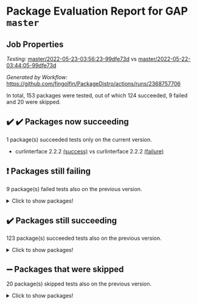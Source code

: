 # Package Evaluation Report for GAP `master`

## Job Properties

*Testing:* [master/2022-05-23-03:56:23-99dfe73d](https://github.com/fingolfin/PackageDistro/blob/data/reports/master/2022-05-23-03:56:23-99dfe73d) vs [master/2022-05-22-03:44:05-99dfe73d](https://github.com/fingolfin/PackageDistro/blob/data/reports/master/2022-05-22-03:44:05-99dfe73d)

*Generated by Workflow:* https://github.com/fingolfin/PackageDistro/actions/runs/2368757706

In total, 153 packages were tested, out of which 124 succeeded, 9 failed and 20 were skipped.

## :heavy_check_mark: :heavy_check_mark: Packages now succeeding

1 package(s) succeeded tests only on the current version.
- curlinterface 2.2.2 [(success)](https://github.com/fingolfin/PackageDistro/runs/6548572544?check_suite_focus=true) vs curlinterface 2.2.2 [(failure)](https://github.com/fingolfin/PackageDistro/runs/6541083588?check_suite_focus=true)

## :exclamation: Packages still failing

9 package(s) failed tests also on the previous version.
<details><summary>Click to show packages!</summary>

- fining 1.4.1 [(failure)](https://github.com/fingolfin/PackageDistro/runs/6548573005?check_suite_focus=true)
- francy 1.2.4 [(failure)](https://github.com/fingolfin/PackageDistro/runs/6548573258?check_suite_focus=true)
- hap 1.39 [(failure)](https://github.com/fingolfin/PackageDistro/runs/6548573764?check_suite_focus=true)
- normalizinterface 1.3.2 [(failure)](https://github.com/fingolfin/PackageDistro/runs/6548575839?check_suite_focus=true)
- packagemanager 1.2 [(failure)](https://github.com/fingolfin/PackageDistro/runs/6548576187?check_suite_focus=true)
- rcwa 4.6.4 [(failure)](https://github.com/fingolfin/PackageDistro/runs/6548576780?check_suite_focus=true)
- recog 1.3.2 [(failure)](https://github.com/fingolfin/PackageDistro/runs/6548576866?check_suite_focus=true)
- semigroups 4.0.0 [(failure)](https://github.com/fingolfin/PackageDistro/runs/6548577067?check_suite_focus=true)
- ugaly 4.0.2 [(failure)](https://github.com/fingolfin/PackageDistro/runs/6548577713?check_suite_focus=true)
</details>

## :heavy_check_mark: Packages still succeeding

123 package(s) succeeded tests also on the previous version.
<details><summary>Click to show packages!</summary>

- ace 5.4 [(success)](https://github.com/fingolfin/PackageDistro/runs/6548571431?check_suite_focus=true)
- aclib 1.3.2 [(success)](https://github.com/fingolfin/PackageDistro/runs/6548571487?check_suite_focus=true)
- agt 0.2 [(success)](https://github.com/fingolfin/PackageDistro/runs/6548571539?check_suite_focus=true)
- alnuth 3.2.1 [(success)](https://github.com/fingolfin/PackageDistro/runs/6548571593?check_suite_focus=true)
- anupq 3.2.6 [(success)](https://github.com/fingolfin/PackageDistro/runs/6548571636?check_suite_focus=true)
- atlasrep 2.1.2 [(success)](https://github.com/fingolfin/PackageDistro/runs/6548571713?check_suite_focus=true)
- autodoc 2022.03.10 [(success)](https://github.com/fingolfin/PackageDistro/runs/6548571785?check_suite_focus=true)
- automata 1.15 [(success)](https://github.com/fingolfin/PackageDistro/runs/6548571879?check_suite_focus=true)
- automgrp 1.3.2 [(success)](https://github.com/fingolfin/PackageDistro/runs/6548571917?check_suite_focus=true)
- autpgrp 1.10.2 [(success)](https://github.com/fingolfin/PackageDistro/runs/6548571968?check_suite_focus=true)
- cap 2022.05-05 [(success)](https://github.com/fingolfin/PackageDistro/runs/6548572003?check_suite_focus=true)
- caratinterface 2.3.3 [(success)](https://github.com/fingolfin/PackageDistro/runs/6548572036?check_suite_focus=true)
- cddinterface 2020.06.24 [(success)](https://github.com/fingolfin/PackageDistro/runs/6548572066?check_suite_focus=true)
- circle 1.6.5 [(success)](https://github.com/fingolfin/PackageDistro/runs/6548572106?check_suite_focus=true)
- classicpres 1.22 [(success)](https://github.com/fingolfin/PackageDistro/runs/6548572135?check_suite_focus=true)
- cohomolo 1.6.10 [(success)](https://github.com/fingolfin/PackageDistro/runs/6548572171?check_suite_focus=true)
- congruence 1.2.4 [(success)](https://github.com/fingolfin/PackageDistro/runs/6548572210?check_suite_focus=true)
- corelg 1.56 [(success)](https://github.com/fingolfin/PackageDistro/runs/6548572255?check_suite_focus=true)
- crime 1.6 [(success)](https://github.com/fingolfin/PackageDistro/runs/6548572288?check_suite_focus=true)
- crisp 1.4.5 [(success)](https://github.com/fingolfin/PackageDistro/runs/6548572323?check_suite_focus=true)
- crypting 0.10 [(success)](https://github.com/fingolfin/PackageDistro/runs/6548572352?check_suite_focus=true)
- cryst 4.1.24 [(success)](https://github.com/fingolfin/PackageDistro/runs/6548572378?check_suite_focus=true)
- crystcat 1.1.9 [(success)](https://github.com/fingolfin/PackageDistro/runs/6548572431?check_suite_focus=true)
- ctbllib 1.3.4 [(success)](https://github.com/fingolfin/PackageDistro/runs/6548572475?check_suite_focus=true)
- cubefree 1.19 [(success)](https://github.com/fingolfin/PackageDistro/runs/6548572503?check_suite_focus=true)
- cvec 2.7.5 [(success)](https://github.com/fingolfin/PackageDistro/runs/6548572581?check_suite_focus=true)
- datastructures 0.2.7 [(success)](https://github.com/fingolfin/PackageDistro/runs/6548572617?check_suite_focus=true)
- deepthought 1.0.5 [(success)](https://github.com/fingolfin/PackageDistro/runs/6548572667?check_suite_focus=true)
- design 1.7 [(success)](https://github.com/fingolfin/PackageDistro/runs/6548572694?check_suite_focus=true)
- difsets 2.3.1 [(success)](https://github.com/fingolfin/PackageDistro/runs/6548572723?check_suite_focus=true)
- digraphs 1.5.2 [(success)](https://github.com/fingolfin/PackageDistro/runs/6548572752?check_suite_focus=true)
- edim 1.3.5 [(success)](https://github.com/fingolfin/PackageDistro/runs/6548572800?check_suite_focus=true)
- example 4.3.1 [(success)](https://github.com/fingolfin/PackageDistro/runs/6548572826?check_suite_focus=true)
- factint 1.6.3 [(success)](https://github.com/fingolfin/PackageDistro/runs/6548572892?check_suite_focus=true)
- ferret 1.0.7 [(success)](https://github.com/fingolfin/PackageDistro/runs/6548572930?check_suite_focus=true)
- fga 1.4.0 [(success)](https://github.com/fingolfin/PackageDistro/runs/6548572973?check_suite_focus=true)
- float 1.0.3 [(success)](https://github.com/fingolfin/PackageDistro/runs/6548573043?check_suite_focus=true)
- format 1.4.3 [(success)](https://github.com/fingolfin/PackageDistro/runs/6548573103?check_suite_focus=true)
- forms 1.2.7 [(success)](https://github.com/fingolfin/PackageDistro/runs/6548573152?check_suite_focus=true)
- fplsa 1.2.5 [(success)](https://github.com/fingolfin/PackageDistro/runs/6548573185?check_suite_focus=true)
- fr 2.4.8 [(success)](https://github.com/fingolfin/PackageDistro/runs/6548573219?check_suite_focus=true)
- fwtree 1.3 [(success)](https://github.com/fingolfin/PackageDistro/runs/6548573297?check_suite_focus=true)
- gbnp 1.0.5 [(success)](https://github.com/fingolfin/PackageDistro/runs/6548573344?check_suite_focus=true)
- generalizedmorphismsforcap 2022.05-01 [(success)](https://github.com/fingolfin/PackageDistro/runs/6548573383?check_suite_focus=true)
- genss 1.6.6 [(success)](https://github.com/fingolfin/PackageDistro/runs/6548573409?check_suite_focus=true)
- gradedringforhomalg 2022.03-01 [(success)](https://github.com/fingolfin/PackageDistro/runs/6548573446?check_suite_focus=true)
- grape 4.8.5 [(success)](https://github.com/fingolfin/PackageDistro/runs/6548573535?check_suite_focus=true)
- groupoids 1.69 [(success)](https://github.com/fingolfin/PackageDistro/runs/6548573576?check_suite_focus=true)
- grpconst 2.6.2 [(success)](https://github.com/fingolfin/PackageDistro/runs/6548573611?check_suite_focus=true)
- guarana 0.96.3 [(success)](https://github.com/fingolfin/PackageDistro/runs/6548573685?check_suite_focus=true)
- guava 3.16 [(success)](https://github.com/fingolfin/PackageDistro/runs/6548573731?check_suite_focus=true)
- hapcryst 0.1.14 [(success)](https://github.com/fingolfin/PackageDistro/runs/6548573801?check_suite_focus=true)
- hecke 1.5.3 [(success)](https://github.com/fingolfin/PackageDistro/runs/6548573853?check_suite_focus=true)
- help 3.5 [(success)](https://github.com/fingolfin/PackageDistro/runs/6548573888?check_suite_focus=true)
- idrel 2.43 [(success)](https://github.com/fingolfin/PackageDistro/runs/6548573937?check_suite_focus=true)
- images 1.3.1 [(success)](https://github.com/fingolfin/PackageDistro/runs/6548574014?check_suite_focus=true)
- intpic 0.2.4 [(success)](https://github.com/fingolfin/PackageDistro/runs/6548574107?check_suite_focus=true)
- io 4.7.2 [(success)](https://github.com/fingolfin/PackageDistro/runs/6548574298?check_suite_focus=true)
- irredsol 1.4.3 [(success)](https://github.com/fingolfin/PackageDistro/runs/6548574424?check_suite_focus=true)
- json 2.1.0 [(success)](https://github.com/fingolfin/PackageDistro/runs/6548574532?check_suite_focus=true)
- jupyterkernel 1.4.1 [(success)](https://github.com/fingolfin/PackageDistro/runs/6548574641?check_suite_focus=true)
- jupyterviz 1.5.1 [(success)](https://github.com/fingolfin/PackageDistro/runs/6548574732?check_suite_focus=true)
- kan 1.34 [(success)](https://github.com/fingolfin/PackageDistro/runs/6548574810?check_suite_focus=true)
- kbmag 1.5.9 [(success)](https://github.com/fingolfin/PackageDistro/runs/6548574864?check_suite_focus=true)
- laguna 3.9.5 [(success)](https://github.com/fingolfin/PackageDistro/runs/6548574923?check_suite_focus=true)
- liealgdb 2.2.1 [(success)](https://github.com/fingolfin/PackageDistro/runs/6548574967?check_suite_focus=true)
- liepring 2.6 [(success)](https://github.com/fingolfin/PackageDistro/runs/6548575013?check_suite_focus=true)
- liering 2.4.2 [(success)](https://github.com/fingolfin/PackageDistro/runs/6548575050?check_suite_focus=true)
- linearalgebraforcap 2022.05-03 [(success)](https://github.com/fingolfin/PackageDistro/runs/6548575098?check_suite_focus=true)
- loops 3.4.1 [(success)](https://github.com/fingolfin/PackageDistro/runs/6548575138?check_suite_focus=true)
- lpres 1.0.3 [(success)](https://github.com/fingolfin/PackageDistro/runs/6548575204?check_suite_focus=true)
- majoranaalgebras 1.4 [(success)](https://github.com/fingolfin/PackageDistro/runs/6548575275?check_suite_focus=true)
- mapclass 1.4.5 [(success)](https://github.com/fingolfin/PackageDistro/runs/6548575323?check_suite_focus=true)
- matgrp 0.64 [(success)](https://github.com/fingolfin/PackageDistro/runs/6548575372?check_suite_focus=true)
- modisom 2.5.2 [(success)](https://github.com/fingolfin/PackageDistro/runs/6548575416?check_suite_focus=true)
- modulepresentationsforcap 2022.05-02 [(success)](https://github.com/fingolfin/PackageDistro/runs/6548575462?check_suite_focus=true)
- monoidalcategories 2022.05-02 [(success)](https://github.com/fingolfin/PackageDistro/runs/6548575541?check_suite_focus=true)
- nconvex 2020.11-04 [(success)](https://github.com/fingolfin/PackageDistro/runs/6548575616?check_suite_focus=true)
- nilmat 1.4.1 [(success)](https://github.com/fingolfin/PackageDistro/runs/6548575682?check_suite_focus=true)
- nock 1.5 [(success)](https://github.com/fingolfin/PackageDistro/runs/6548575778?check_suite_focus=true)
- nq 2.5.8 [(success)](https://github.com/fingolfin/PackageDistro/runs/6548575892?check_suite_focus=true)
- numericalsgps 1.3.0 [(success)](https://github.com/fingolfin/PackageDistro/runs/6548575960?check_suite_focus=true)
- openmath 11.5.1 [(success)](https://github.com/fingolfin/PackageDistro/runs/6548576073?check_suite_focus=true)
- orb 4.8.4 [(success)](https://github.com/fingolfin/PackageDistro/runs/6548576139?check_suite_focus=true)
- patternclass 2.4.2 [(success)](https://github.com/fingolfin/PackageDistro/runs/6548576276?check_suite_focus=true)
- permut 2.0.4 [(success)](https://github.com/fingolfin/PackageDistro/runs/6548576321?check_suite_focus=true)
- polenta 1.3.10 [(success)](https://github.com/fingolfin/PackageDistro/runs/6548576403?check_suite_focus=true)
- polymaking 0.8.6 [(success)](https://github.com/fingolfin/PackageDistro/runs/6548576457?check_suite_focus=true)
- primgrp 3.4.2 [(success)](https://github.com/fingolfin/PackageDistro/runs/6548576511?check_suite_focus=true)
- profiling 2.5.0 [(success)](https://github.com/fingolfin/PackageDistro/runs/6548576562?check_suite_focus=true)
- qpa 1.33 [(success)](https://github.com/fingolfin/PackageDistro/runs/6548576600?check_suite_focus=true)
- quagroup 1.8.3 [(success)](https://github.com/fingolfin/PackageDistro/runs/6548576666?check_suite_focus=true)
- radiroot 2.9 [(success)](https://github.com/fingolfin/PackageDistro/runs/6548576739?check_suite_focus=true)
- rds 1.8 [(success)](https://github.com/fingolfin/PackageDistro/runs/6548576826?check_suite_focus=true)
- repndecomp 1.2.1 [(success)](https://github.com/fingolfin/PackageDistro/runs/6548576920?check_suite_focus=true)
- repsn 3.1.0 [(success)](https://github.com/fingolfin/PackageDistro/runs/6548576966?check_suite_focus=true)
- resclasses 4.7.2 [(success)](https://github.com/fingolfin/PackageDistro/runs/6548577003?check_suite_focus=true)
- scscp 2.3.1 [(success)](https://github.com/fingolfin/PackageDistro/runs/6548577032?check_suite_focus=true)
- sglppow 2.2 [(success)](https://github.com/fingolfin/PackageDistro/runs/6548577099?check_suite_focus=true)
- sgpviz 0.999.5 [(success)](https://github.com/fingolfin/PackageDistro/runs/6548577132?check_suite_focus=true)
- simpcomp 2.1.14 [(success)](https://github.com/fingolfin/PackageDistro/runs/6548577164?check_suite_focus=true)
- singular 2020.12.18 [(success)](https://github.com/fingolfin/PackageDistro/runs/6548577201?check_suite_focus=true)
- sla 1.5.3 [(success)](https://github.com/fingolfin/PackageDistro/runs/6548577248?check_suite_focus=true)
- smallgrp 1.5 [(success)](https://github.com/fingolfin/PackageDistro/runs/6548577295?check_suite_focus=true)
- smallsemi 0.6.13 [(success)](https://github.com/fingolfin/PackageDistro/runs/6548577348?check_suite_focus=true)
- sonata 2.9.4 [(success)](https://github.com/fingolfin/PackageDistro/runs/6548577384?check_suite_focus=true)
- sophus 1.25 [(success)](https://github.com/fingolfin/PackageDistro/runs/6548577421?check_suite_focus=true)
- spinsym 1.5.2 [(success)](https://github.com/fingolfin/PackageDistro/runs/6548577475?check_suite_focus=true)
- symbcompcc 1.3.2 [(success)](https://github.com/fingolfin/PackageDistro/runs/6548577514?check_suite_focus=true)
- thelma 1.3 [(success)](https://github.com/fingolfin/PackageDistro/runs/6548577552?check_suite_focus=true)
- tomlib 1.2.9 [(success)](https://github.com/fingolfin/PackageDistro/runs/6548577581?check_suite_focus=true)
- toric 1.9.5 [(success)](https://github.com/fingolfin/PackageDistro/runs/6548577615?check_suite_focus=true)
- transgrp 3.6.2 [(success)](https://github.com/fingolfin/PackageDistro/runs/6548577652?check_suite_focus=true)
- unipot 1.5 [(success)](https://github.com/fingolfin/PackageDistro/runs/6548577735?check_suite_focus=true)
- unitlib 4.1.0 [(success)](https://github.com/fingolfin/PackageDistro/runs/6548577759?check_suite_focus=true)
- utils 0.72 [(success)](https://github.com/fingolfin/PackageDistro/runs/6548577803?check_suite_focus=true)
- uuid 0.7 [(success)](https://github.com/fingolfin/PackageDistro/runs/6548577841?check_suite_focus=true)
- walrus 0.9991 [(success)](https://github.com/fingolfin/PackageDistro/runs/6548577892?check_suite_focus=true)
- wedderga 4.10.2 [(success)](https://github.com/fingolfin/PackageDistro/runs/6548577924?check_suite_focus=true)
- xmod 2.88 [(success)](https://github.com/fingolfin/PackageDistro/runs/6548577953?check_suite_focus=true)
- xmodalg 1.22 [(success)](https://github.com/fingolfin/PackageDistro/runs/6548577985?check_suite_focus=true)
- yangbaxter 0.10.0 [(success)](https://github.com/fingolfin/PackageDistro/runs/6548578022?check_suite_focus=true)
- zeromqinterface 0.13 [(success)](https://github.com/fingolfin/PackageDistro/runs/6548578053?check_suite_focus=true)
</details>

## :heavy_minus_sign: Packages that were skipped

20 package(s) skipped tests also on the previous version.
<details><summary>Click to show packages!</summary>

- 4ti2interface 2022.03-01 [(skipped)](https://github.com/fingolfin/PackageDistro/runs/6548495751?check_suite_focus=true)
- browse 1.8.14 [(skipped)](https://github.com/fingolfin/PackageDistro/runs/6548495751?check_suite_focus=true)
- examplesforhomalg 2022.03-01 [(skipped)](https://github.com/fingolfin/PackageDistro/runs/6548495751?check_suite_focus=true)
- gapdoc 1.6.5 [(skipped)](https://github.com/fingolfin/PackageDistro/runs/6548495751?check_suite_focus=true)
- gauss 2022.03-01 [(skipped)](https://github.com/fingolfin/PackageDistro/runs/6548495751?check_suite_focus=true)
- gaussforhomalg 2022.03-01 [(skipped)](https://github.com/fingolfin/PackageDistro/runs/6548495751?check_suite_focus=true)
- gradedmodules 2022.03-01 [(skipped)](https://github.com/fingolfin/PackageDistro/runs/6548495751?check_suite_focus=true)
- homalg 2022.03-01 [(skipped)](https://github.com/fingolfin/PackageDistro/runs/6548495751?check_suite_focus=true)
- homalgtocas 2022.03-01 [(skipped)](https://github.com/fingolfin/PackageDistro/runs/6548495751?check_suite_focus=true)
- io_forhomalg 2022.03-01 [(skipped)](https://github.com/fingolfin/PackageDistro/runs/6548495751?check_suite_focus=true)
- itc 1.5.1 [(skipped)](https://github.com/fingolfin/PackageDistro/runs/6548495751?check_suite_focus=true)
- localizeringforhomalg 2022.03-01 [(skipped)](https://github.com/fingolfin/PackageDistro/runs/6548495751?check_suite_focus=true)
- matricesforhomalg 2022.04-01 [(skipped)](https://github.com/fingolfin/PackageDistro/runs/6548495751?check_suite_focus=true)
- modules 2022.03-01 [(skipped)](https://github.com/fingolfin/PackageDistro/runs/6548495751?check_suite_focus=true)
- polycyclic 2.16 [(skipped)](https://github.com/fingolfin/PackageDistro/runs/6548495751?check_suite_focus=true)
- ringsforhomalg 2022.04-01 [(skipped)](https://github.com/fingolfin/PackageDistro/runs/6548495751?check_suite_focus=true)
- sco 2022.03-01 [(skipped)](https://github.com/fingolfin/PackageDistro/runs/6548495751?check_suite_focus=true)
- toolsforhomalg 2022.04-03 [(skipped)](https://github.com/fingolfin/PackageDistro/runs/6548495751?check_suite_focus=true)
- toricvarieties 2022.03.23 [(skipped)](https://github.com/fingolfin/PackageDistro/runs/6548495751?check_suite_focus=true)
- xgap 4.31 [(skipped)](https://github.com/fingolfin/PackageDistro/runs/6548495751?check_suite_focus=true)
</details>

